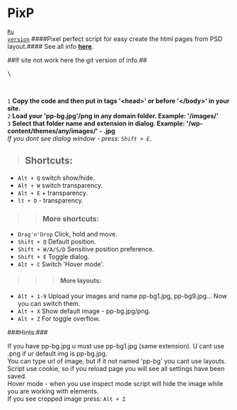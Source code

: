 PixP
====
<code><a href="https://github.com/jek-fdrv/PixP/blob/master/README_RU.md">Ru version</a></code>
####Pixel perfect script for easy create the html pages from PSD layout.####
See all info **<a href="http://jek-fdrv.16mb.com/pixp">here</a>**.



##If site not work here the git version of info.##

<pre>\<script src="http://jek-fdrv.16mb.com/pixp/pixp.js" type="text/javascript">\</script></pre> <br>
<code>1</code> **Сopy the code and then put in tags '\<head>' or before '\</body>' in your site.**<br>
<code>2</code> **Load your 'pp-bg.jpg'/png in any domain folder. Example: '/images/'**<br>
<code>3</code> **Select that folder name and extension in dialog. Example: '/wp-content/themes/any/images/' - .jpg** <br>
*If you dont see dialog window - press: <code>Shift + E.</code>*

>##  Shortcuts:
<ul>
<li><code>Alt + Q</code> switch show/hide.</li>
<li><code>Alt + W</code> switch transparency.</li>
<li><code>Alt + E</code> + transparency.</li>
<li><code>lt + D</code> - transparency.</li>
</ul>

>>### More shortcuts:
<ul>
<li><code>Drag'n'Drop</code> Click, hold and move.</li>
<li><code>Shift + Q</code> Default position. </li>
<li><code>Shift + W/A/S/D</code> Sensitive position preference.</li>
<li><code>Shift + E</code> Toggle dialog.</li>
<li><code>Alt + C</code> Switch 'Hover mode'.</li>
</ul>

>>>#### More layouts:
<ul>
<li><code>Alt + 1-9</code> Upload your images and name pp-bg1.jpg, pp-bg9.jpg... Now you can switch them.</li>
<li><code>Alt + X</code> Show default image - pp-bg.jpg/png.</li>
<li><code>Alt + Z</code> For toggle overflow.</li>
</ul>

###Hints:###
<table>
    <tr>
If you have pp-bg.jpg u must use pp-bg1.jpg (same extension). U cant use .png if ur default img is pp-bg.jpg. <br />
You can type url of image, but if it not named 'pp-bg' you cant use layouts.<br />
Script use cookie, so if you reload page you will see all settings have been saved.<br />
Hover mode - when you use inspect mode script will hide the image while you are working with elements.<br />
If you see cropped image press: <code>Alt + Z</code><br />
 </tr>
</table>
